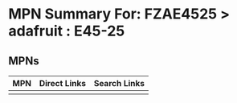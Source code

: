 



# MPN Summary For: FZAE4525 > adafruit : E45-25

## MPNs
  

|MPN|Direct Links|Search Links|
| :--- | :--- | :--- |
||||
